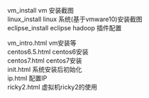 vm_install       vm 安装截图   
linux_install    linux 系统(基于vmware10)安装截图   
eclipse_install  eclipse hadoop 插件配置   

vm_intro.html    vm安装等   
centos6.5.html   centos6安装   
centos7.html     centos7安装   
init.html        系统安装后初始化   
ip.html          配置IP   
ricky2.html      虚拟机ricky2的使用   
